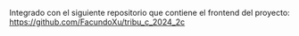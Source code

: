 Integrado con el siguiente repositorio que contiene el frontend del proyecto:
https://github.com/FacundoXu/tribu_c_2024_2c

